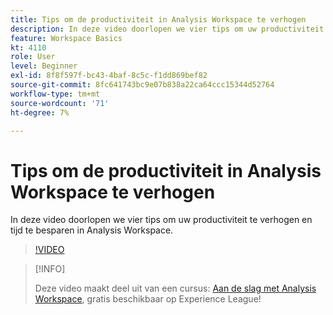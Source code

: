 ```yaml
---
title: Tips om de productiviteit in Analysis Workspace te verhogen
description: In deze video doorlopen we vier tips om uw productiviteit te verhogen en tijd te besparen in Analysis Workspace.
feature: Workspace Basics
kt: 4110
role: User
level: Beginner
exl-id: 8f8f597f-bc43-4baf-8c5c-f1dd869bef82
source-git-commit: 8fc641743bc9e07b838a22ca64ccc15344d52764
workflow-type: tm+mt
source-wordcount: '71'
ht-degree: 7%

---
```


# Tips om de productiviteit in Analysis Workspace te verhogen

In deze video doorlopen we vier tips om uw productiviteit te verhogen en tijd te besparen in Analysis Workspace.

>[!VIDEO](https://video.tv.adobe.com/v/31157/?quality=12&learn=on)

>[!INFO]
>
> Deze video maakt deel uit van een cursus: [Aan de slag met Analysis Workspace](https://experienceleague.adobe.com/?recommended=Analytics-U-1-2020.1.workspace), gratis beschikbaar op Experience League!
